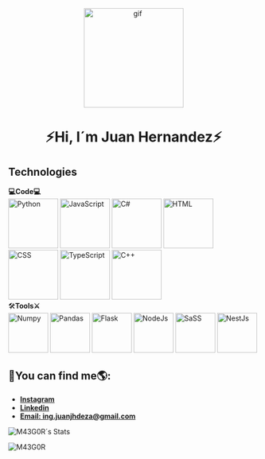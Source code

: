 <div id="header" align="center">
    <img src="https://github.com/M43G0R/M43G0R/assets/146624249/53dcadb7-4740-47dc-b018-154c3f761977" alt="gif" width="200">
    <h1 align="center">⚡Hi, I´m Juan Hernandez⚡</h1>
</div>

<div id="technologies" class="technologies">
    <h2>Technologies</h2>
    <b>💻Code💻</b>
    <br>
    <img src="https://github.com/M43G0R/M43G0R/assets/146624249/6104ebff-83aa-473d-b9fc-5690a5590bcb" alt="Python" width="100">
    <img src="https://github.com/M43G0R/M43G0R/assets/146624249/093324be-ab9c-4f44-9b70-8b60fd025f75" alt="JavaScript" width="100">
    <img alt="C#" src="https://github.com/M43G0R/M43G0R/assets/146624249/dc238d60-6bb4-4793-b407-613ced81463a" width="100">
    <img alt="HTML" src="https://github.com/M43G0R/M43G0R/assets/146624249/8b78d631-5046-4305-8b93-05e1e90a483c" width="100">
    <img alt="CSS" src="https://github.com/M43G0R/M43G0R/assets/146624249/55707a81-6284-4c51-99b6-9830f6d1c6d3" width="100">
    <img alt="TypeScript" src="https://github.com/M43G0R/M43G0R/assets/146624249/7347dcd2-dea5-4f63-af65-6cb7a5ef4452" width="100">
    <img alt="C++" src="https://github.com/M43G0R/M43G0R/assets/146624249/dda89cf4-6724-4478-87d1-8c1fb1d8e15c" width="100">
    <br>🛠️<b>Tools⚔️</b>
    <br>
    <img src="https://github.com/M43G0R/M43G0R/assets/146624249/679c1a4e-c334-4fa4-8d09-3a10db597fb1" alt="Numpy" width="80">
    <img src="https://github.com/M43G0R/M43G0R/assets/146624249/a351e9f0-5a94-4b39-bb55-c65d6d7140b1" alt="Pandas" width="80">
    <img src="https://github.com/M43G0R/M43G0R/assets/146624249/873f08ad-efab-447e-b179-2894896364b1" alt="Flask" width="80">
    <img src="https://github.com/M43G0R/M43G0R/assets/146624249/029e3f8d-aa3f-4de9-af32-9b950d835c2c" alt="NodeJs" width="80">
    <img src="https://github.com/M43G0R/M43G0R/assets/146624249/e51b2862-d247-4cf0-a651-02d6a7ed9a74" alt="SaSS" width="80">
    <img src="https://github.com/M43G0R/M43G0R/assets/146624249/a7950fe4-be7c-497e-a5a1-763071f85c17" alt="NestJs" width="80">

</div>
<div id="findme">
    <h2>🧐You can find me🌎:</h2>
    <ul>
        <li><b><a href="https://www.instagram.com/ju4n_hd3z_/">Instagram</a></b></li>
        <li><b><a href="https://www.linkedin.com/in/juan-josé-hernández-acosta-64701a1b4/">Linkedin</a></b></li>
        <li><b><a href="#">Email: ing.juanjhdeza@gmail.com</a></b></li>
    </ul>
</div>

![M43G0R´s Stats](https://github-readme-stats.vercel.app/api?username=M43G0R&show_icons=true&bg_color=00000000&text_color=4cd7ff)
<p align="left"> <img src="https://komarev.com/ghpvc/?username=M43G0R&label=Profile%20views&color=4cd7ff&style=flat" alt="M43G0R" /> </p>
